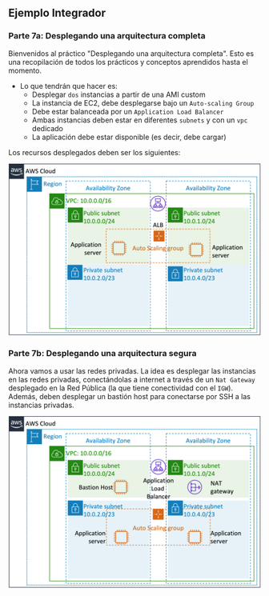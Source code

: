 ## Ejemplo Integrador

### Parte 7a: Desplegando una arquitectura completa

Bienvenidos al práctico "Desplegando una arquitectura completa". Esto es una recopilación de todos los prácticos y conceptos aprendidos hasta el momento.

* Lo que tendrán que hacer es:
  * Desplegar `dos` instancias a partir de una AMI custom
  * La instancia de EC2, debe desplegarse bajo un `Auto-scaling Group`
  * Debe estar balanceada por un `Application Load Balancer`
  * Ambas instancias deben estar en diferentes `subnets` y con un `vpc` dedicado
  * La aplicación debe estar disponible (es decir, debe cargar)
  
Los recursos desplegados deben ser los siguientes:

<p align = "center"></p>
<img src = "Extras/Imagenes/laboratorioCloud_EC2/ec2/architecture02.png" alt="Arquitectura">

### Parte 7b: Desplegando una arquitectura segura

Ahora vamos a usar las redes privadas. La idea es desplegar las instancias en las redes privadas, conectándolas a internet a través de un `Nat Gateway` desplegado en la Red Pública (la que tiene conectividad con el `IGW`). Además, deben desplegar un bastión host para conectarse por SSH a las instancias privadas. 

<p align = "center"></p>
<img src ="Extras/Imagenes/laboratorioCloud_EC2/ec2/architecture-complete.png" alt="Arquitectura">
